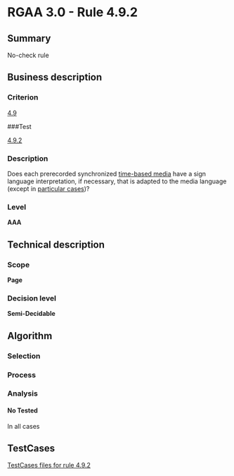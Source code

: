 # RGAA 3.0 -  Rule 4.9.2

## Summary

No-check rule

## Business description

### Criterion

[4.9](http://asqatasun.github.io/RGAA--3.0--EN/RGAA3.0_Criteria_English_version_v1.html#crit-4-9)

###Test

[4.9.2](http://asqatasun.github.io/RGAA--3.0--EN/RGAA3.0_Criteria_English_version_v1.html#test-4-9-2)

### Description
Does each prerecorded
    synchronized <a href="http://asqatasun.github.io/RGAA--3.0--EN/RGAA3.0_Glossary_English_version_v1.html#mMediaTemp">time-based
  media</a> have a sign language interpretation, if
    necessary, that is adapted to the media language (except
    in <a title="Particular cases for criterion 4.9" href="http://asqatasun.github.io/RGAA--3.0--EN/RGAA3.0_Particular_cases_English_version_v1.html#cpCrit4-">particular cases</a>)? 


### Level

**AAA**

## Technical description

### Scope

**Page**

### Decision level

**Semi-Decidable**

## Algorithm

### Selection

### Process

### Analysis

#### No Tested 

In all cases



##  TestCases 

[TestCases files for rule 4.9.2](https://gitlab.com/asqatasun/Asqatasun/-/tree/master/rules/rules-rgaa3.0/src/test/resources/testcases/rgaa30/Rgaa30Rule040902/) 



